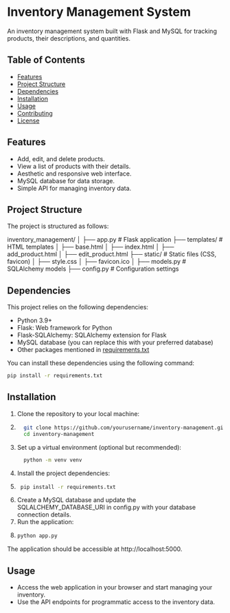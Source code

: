 # Inventory Management System

An inventory management system built with Flask and MySQL for tracking products, their descriptions, and quantities.

## Table of Contents

- [Features](#features)
- [Project Structure](#project-structure)
- [Dependencies](#dependencies)
- [Installation](#installation)
- [Usage](#usage)
- [Contributing](#contributing)
- [License](#license)

## Features

- Add, edit, and delete products.
- View a list of products with their details.
- Aesthetic and responsive web interface.
- MySQL database for data storage.
- Simple API for managing inventory data.

## Project Structure

The project is structured as follows:

inventory_management/
│
├── app.py # Flask application
├── templates/ # HTML templates
│ ├── base.html
│ ├── index.html
│ ├── add_product.html
│ ├── edit_product.html
├── static/ # Static files (CSS, favicon)
│ ├── style.css
│ ├── favicon.ico
│
├── models.py # SQLAlchemy models
├── config.py # Configuration settings


## Dependencies

This project relies on the following dependencies:

- Python 3.9+
- Flask: Web framework for Python
- Flask-SQLAlchemy: SQLAlchemy extension for Flask
- MySQL database (you can replace this with your preferred database)
- Other packages mentioned in [requirements.txt](requirements.txt)

You can install these dependencies using the following command:

```bash
pip install -r requirements.txt
```

## Installation

  1. Clone the repository to your local machine:
  2. ```bash
       git clone https://github.com/yourusername/inventory-management.git
       cd inventory-management
     ```
  3. Set up a virtual environment (optional but recommended):
     ```bash
       python -m venv venv
     ```
  5. Install the project dependencies:
  6. ```bash
      pip install -r requirements.txt
     ```
  7. Create a MySQL database and update the SQLALCHEMY_DATABASE_URI in config.py with your database connection details.
  8. Run the application:
  9. ```bash
     python app.py
     ```
The application should be accessible at http://localhost:5000.



## Usage
 - Access the web application in your browser and start managing your inventory.
 - Use the API endpoints for programmatic access to the inventory data.

